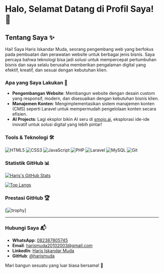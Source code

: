 # Halo, Selamat Datang di Profil Saya! 👋

## Tentang Saya ✨
Hai! Saya Haris Iskandar Muda, seorang pengembang web yang berfokus pada pembuatan dan perawatan website untuk berbagai jenis bisnis. Saya percaya bahwa teknologi bisa jadi solusi untuk mempercepat pertumbuhan bisnis dan saya selalu berusaha memberikan pengalaman digital yang efektif, kreatif, dan sesuai dengan kebutuhan klien.

### Apa yang Saya Lakukan 🔧
- **Pengembangan Website**: Membangun website dengan desain custom yang responsif, modern, dan disesuaikan dengan kebutuhan bisnis klien.
- **Manajemen Konten**: Mengimplementasikan sistem manajemen konten (CMS) seperti Laravel untuk mempermudah pengelolaan konten secara efisien.
- **AI Projects**: Lagi eksplor bikin AI seru di [smojo.ai](https://smojo.ai), eksplorasi ide-ide inovatif untuk solusi digital yang lebih pintar!

### Tools & Teknologi 🛠️
![HTML5](https://img.shields.io/badge/-HTML5-E34F26?style=flat-square&logo=html5&logoColor=white)
![CSS3](https://img.shields.io/badge/-CSS3-1572B6?style=flat-square&logo=css3&logoColor=white)
![JavaScript](https://img.shields.io/badge/-JavaScript-F7DF1E?style=flat-square&logo=javascript&logoColor=black)
![PHP](https://img.shields.io/badge/-PHP-777BB4?style=flat-square&logo=php&logoColor=white)
![Laravel](https://img.shields.io/badge/-Laravel-FF2D20?style=flat-square&logo=laravel&logoColor=white)
![MySQL](https://img.shields.io/badge/-MySQL-4479A1?style=flat-square&logo=mysql&logoColor=white)
![Git](https://img.shields.io/badge/-Git-F05032?style=flat-square&logo=git&logoColor=white)

### Statistik GitHub 📊
[![Haris's GitHub Stats](https://github-readme-stats.vercel.app/api?username=harismuda&show_icons=true&theme=onedark)](https://github.com/harismuda)

[![Top Langs](https://github-readme-stats.vercel.app/api/top-langs/?username=harismuda&layout=compact&theme=onedark)](https://github.com/harismuda)

### Prestasi GitHub 🏆
[![trophy](https://github-profile-trophy.vercel.app/?username=ryo-ma&theme=onedark)]

---

### Hubungi Saya 📬
- **WhatsApp**: [082387805745](https://wa.me/6282387805745)
- **Email**: harismuda20102003@gmail.com
- **LinkedIn**: [Haris Iskandar Muda](https://www.linkedin.com/in/haris-iskandar-muda-523492281?utm_source=share&utm_campaign=share_via&utm_content=profile&utm_medium=android_app)
- **GitHub**: [@harismuda](https://github.com/harismuda)

Mari bangun sesuatu yang luar biasa bersama! 🚀
